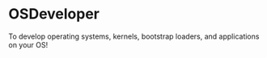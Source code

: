 # OSDeveloper
To develop operating systems, kernels, bootstrap loaders, and applications on your OS!
